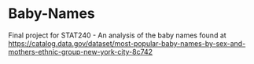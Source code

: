 # Baby-Names
Final project for STAT240 - An analysis of the baby names found at https://catalog.data.gov/dataset/most-popular-baby-names-by-sex-and-mothers-ethnic-group-new-york-city-8c742
